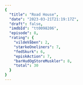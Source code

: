 ```yaml
---
{
  "title": "Road House",
  "date": "2023-03-21T21:19:17Z",
  "draft": false,
  "imdbId": "tt0098206",
  "episode": 8,
  "rating": {
    "vildeVåben": 2,
    "stærkeOneliners": 7,
    "fedSkurk": 6,
    "episkAction": 7,
    "barHudOgStoreMuskler": 8,
    "total": 30
  }
}
---
```


